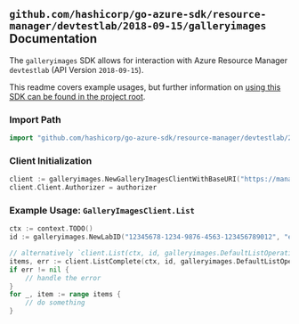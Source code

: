 
## `github.com/hashicorp/go-azure-sdk/resource-manager/devtestlab/2018-09-15/galleryimages` Documentation

The `galleryimages` SDK allows for interaction with Azure Resource Manager `devtestlab` (API Version `2018-09-15`).

This readme covers example usages, but further information on [using this SDK can be found in the project root](https://github.com/hashicorp/go-azure-sdk/tree/main/docs).

### Import Path

```go
import "github.com/hashicorp/go-azure-sdk/resource-manager/devtestlab/2018-09-15/galleryimages"
```


### Client Initialization

```go
client := galleryimages.NewGalleryImagesClientWithBaseURI("https://management.azure.com")
client.Client.Authorizer = authorizer
```


### Example Usage: `GalleryImagesClient.List`

```go
ctx := context.TODO()
id := galleryimages.NewLabID("12345678-1234-9876-4563-123456789012", "example-resource-group", "labName")

// alternatively `client.List(ctx, id, galleryimages.DefaultListOperationOptions())` can be used to do batched pagination
items, err := client.ListComplete(ctx, id, galleryimages.DefaultListOperationOptions())
if err != nil {
	// handle the error
}
for _, item := range items {
	// do something
}
```

